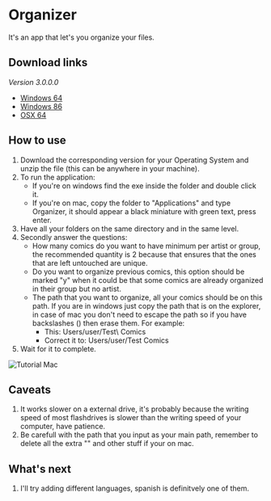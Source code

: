 # Organizer
It's an app that let's you organize your files.

## Download links
*Version 3.0.0.0*
* [Windows 64](https://mega.nz/file/0M8ylZ4D#or1zkwWYvpzvlUn2lsT4-ZoC2bMEL7mp2jMy80p8QKI)
* [Windows 86](https://mega.nz/file/FYlmhLqL#LAk0uB2Kp8Brx_7UOzSaOA-aWkQT6lBZ-dbCJSfV9x0)
* [OSX 64](https://mega.nz/file/1ZlGARxQ#lpK4eJjSczN9e_CnWlC4ftkqBjd_Fs8-JZ5f11NAGE8)

## How to use
1. Download the corresponding version for your Operating System and unzip the file (this can be anywhere in your machine).
2. To run the application:
   - If you're on windows find the exe inside the folder and double click it.
   - If you're on mac, copy the folder to "Applications" and type Organizer, it should appear a black miniature with green text, press enter.
3. Have all your folders on the same directory and in the same level.
4. Secondly answer the questions:
   - How many comics do you want to have minimum per artist or group, the recommended quantity is 2 because that ensures that the ones that are left untouched are unique.
   - Do you want to organize previous comics, this option should be marked "y" when it could be that some comics are already organized in their group but no artist.
   - The path that you want to organize, all your comics should be on this path. If you are in windows just copy the path that is on the explorer, in case of mac you don't need to escape the path so if you have backslashes (\) then erase them. For example:
     - This: Users/user/Test\ Comics
     - Correct it to: Users/user/Test Comics
5. Wait for it to complete.

![Tutorial Mac](/githubImgs/tutorialMac.gif)

## Caveats
1. It works slower on a external drive, it's probably because the writing speed of most flashdrives is slower than the writing speed of your computer, have patience.
2. Be carefull with the path that you input as your main path, remember to delete all the extra "\" and other stuff if your on mac.

## What's next
1. I'll try adding different languages, spanish is definitvely one of them.
